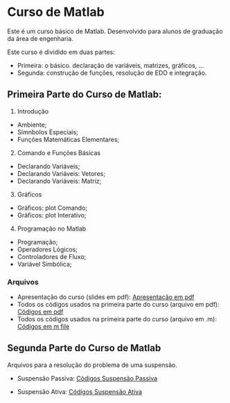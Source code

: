
# Curso de Matlab
Este é um curso básico de Matlab. Desenvolvido para alunos de graduação da área de engenharia.

Este curso é dividido em duas partes:
- Primeira: o básico. declaração de variáveis, matrizes, gráficos, ...
- Segunda: construção de funções, resolução de EDO e integração.


## **Primeira Parte do Curso de Matlab:**

1. Introdução
- Ambiente;
- Símnbolos Especiais;
- Funções Matemáticas Elementares;

2. Comando e Funções Básicas
- Declarando Variáveis;
- Declarando Variáveis: Vetores;
- Declarando Variáveis: Matriz;
  
3. Gráficos
- Gráficos: plot Comando;
- Gráficos: plot Interativo;

4. Programação no Matlab
- Programação;
- Operadores Lógicos;
- Controladores de Fluxo;
- Variável Simbólica;

### **Arquivos**
- Apresentação do curso (slides em pdf): [Apresentação em pdf](https://github.com/reginaldocardoso/Matlab/blob/master/Apresenta%C3%A7%C3%A3o.pdf)
- Todos os códigos usados na primeira parte do curso (arquivo em pdf): [Códigos em pdf](https://github.com/reginaldocardoso/Matlab/blob/master/Codigos.pdf)
- Todos os códigos usados na primeira parte do curso (arquivo em .m): [Códigos em m file](https://github.com/reginaldocardoso/Matlab/blob/master/codigos_parte_I.m)

## **Segunda Parte do Curso de Matlab**

Arquivos para a resolução do problema de uma suspensão.

- Suspensão Passiva: [Códigos Suspensão Passiva](https://github.com/reginaldocardoso/Matlab/blob/master/SUSPENSAO_PASSIVA)

- Suspensão Ativa: [Códigos Suspensão Ativa](https://github.com/reginaldocardoso/Matlab/blob/master/SUSPENSAO_ATIVA)
